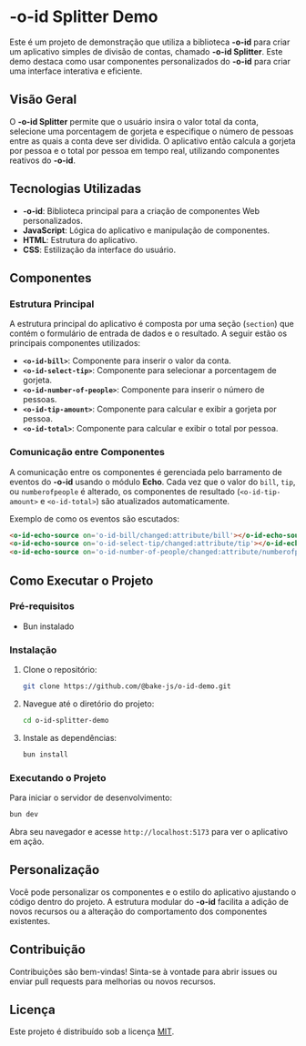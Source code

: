 # -o-id Splitter Demo

Este é um projeto de demonstração que utiliza a biblioteca **-o-id** para criar um aplicativo simples de divisão de contas, chamado **-o-id Splitter**. Este demo destaca como usar componentes personalizados do **-o-id** para criar uma interface interativa e eficiente.

## Visão Geral

O **-o-id Splitter** permite que o usuário insira o valor total da conta, selecione uma porcentagem de gorjeta e especifique o número de pessoas entre as quais a conta deve ser dividida. O aplicativo então calcula a gorjeta por pessoa e o total por pessoa em tempo real, utilizando componentes reativos do **-o-id**.

## Tecnologias Utilizadas

- **-o-id**: Biblioteca principal para a criação de componentes Web personalizados.
- **JavaScript**: Lógica do aplicativo e manipulação de componentes.
- **HTML**: Estrutura do aplicativo.
- **CSS**: Estilização da interface do usuário.

## Componentes

### Estrutura Principal

A estrutura principal do aplicativo é composta por uma seção (`section`) que contém o formulário de entrada de dados e o resultado. A seguir estão os principais componentes utilizados:

- **`<o-id-bill>`**: Componente para inserir o valor da conta.
- **`<o-id-select-tip>`**: Componente para selecionar a porcentagem de gorjeta.
- **`<o-id-number-of-people>`**: Componente para inserir o número de pessoas.
- **`<o-id-tip-amount>`**: Componente para calcular e exibir a gorjeta por pessoa.
- **`<o-id-total>`**: Componente para calcular e exibir o total por pessoa.

### Comunicação entre Componentes

A comunicação entre os componentes é gerenciada pelo barramento de eventos do **-o-id** usando o módulo **Echo**. Cada vez que o valor do `bill`, `tip`, ou `numberofpeople` é alterado, os componentes de resultado (`<o-id-tip-amount>` e `<o-id-total>`) são atualizados automaticamente.

Exemplo de como os eventos são escutados:

```html
<o-id-echo-source on='o-id-bill/changed:attribute/bill'></o-id-echo-source>
<o-id-echo-source on='o-id-select-tip/changed:attribute/tip'></o-id-echo-source>
<o-id-echo-source on='o-id-number-of-people/changed:attribute/numberofpeople'></o-id-echo-source>
```

## Como Executar o Projeto

### Pré-requisitos

- Bun instalado

### Instalação

1. Clone o repositório:

   ```bash
   git clone https://github.com/@bake-js/o-id-demo.git
   ```

2. Navegue até o diretório do projeto:

   ```bash
   cd o-id-splitter-demo
   ```

3. Instale as dependências:

   ```bash
   bun install
   ```

### Executando o Projeto

Para iniciar o servidor de desenvolvimento:

```bash
bun dev
```

Abra seu navegador e acesse `http://localhost:5173` para ver o aplicativo em ação.

## Personalização

Você pode personalizar os componentes e o estilo do aplicativo ajustando o código dentro do projeto. A estrutura modular do **-o-id** facilita a adição de novos recursos ou a alteração do comportamento dos componentes existentes.

## Contribuição

Contribuições são bem-vindas! Sinta-se à vontade para abrir issues ou enviar pull requests para melhorias ou novos recursos.

## Licença

Este projeto é distribuído sob a licença [MIT](https://choosealicense.com/licenses/mit/).

